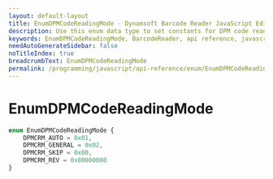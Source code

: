 ```yaml
---
layout: default-layout
title: EnumDPMCodeReadingMode - Dynamsoft Barcode Reader JavaScript Edition API
description: Use this enum data type to set constants for DPM code reading mode of barcodes when using Dynamsoft Barcode Reader JavaScript Edition in your project..
keywords: EnumDPMCodeReadingMode, BarcodeReader, api reference, javascript, js
needAutoGenerateSidebar: false
noTitleIndex: true
breadcrumbText: EnumDPMCodeReadingMode
permalink: /programming/javascript/api-reference/enum/EnumDPMCodeReadingMode.html
---
```



# EnumDPMCodeReadingMode

```typescript
enum EnumDPMCodeReadingMode { 
    DPMCRM_AUTO = 0x01, 
    DPMCRM_GENERAL = 0x02,
    DPMCRM_SKIP = 0x00,
    DPMCRM_REV = 0x80000000
}
```
